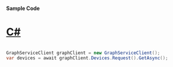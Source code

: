 #### Sample Code
# [C#](#tab/Csharp)

```C#

GraphServiceClient graphClient = new GraphServiceClient();
var devices = await graphClient.Devices.Request().GetAsync();

```